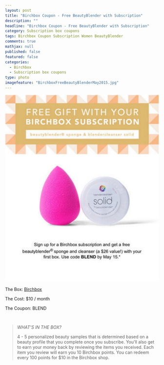 ```yaml
---
layout: post
title: "Birchbox Coupon - Free BeautyBlender with Subscription"
description: ""
headline: "Birchbox Coupon - Free BeautyBlender with Subscription"
category: Subscription box coupons
tags: Birchbox Coupon Subscription Women BeautyBlender
comments: true
mathjax: null
published: false
featured: false
categories: 
  - Birchbox
  - Subscription box coupons
type: photo
imagefeature: "BirchboxFreeBeautyBlenderMay2015.jpg"
---
```


![Birchbox Free BeautyBlender](/images/BirchboxFreeBeautyBlenderMay2015.jpg)
<p>The Box: <a href="https://www.birchbox.com/invite/whatsupmailbox">Birchbox</a></p>
<p>The Cost: $10 / month</p>
<p>The Coupon: BLEND</p>
<br>

<blockquote><p><i>WHAT’S IN THE BOX?</i></p>
4 - 5 personalized beauty samples that is determined based on a beauty profile that you complete once you subscribe.
You'll also get to earn your money back by reviewing the items you received. Each item you review will earn you 10 Birchbox points.
You can redeem every 100 points for $10 in the Birchbox shop.
